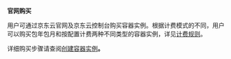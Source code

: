 **官网购买**

用户可通过京东云官网及京东云控制台购买容器实例。根据计费模式的不同，用户可以购买包年包月和按配置计费两种不同类型的容器实例，详见[计费规则](https://www.jdcloud.com/help/detail/1940/isCatalog/1)﻿﻿。

详细购买步骤请查阅[创建容器实例](https://www.jdcloud.com/help/detail/1962/isCatalog/1)**。**